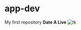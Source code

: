 # app-dev
My first repository
**Date A Live**
![tk](https://github.com/Mar290271/app-dev/assets/170553179/f03fa758-63c1-4e84-911a-ae4942c1f140)
